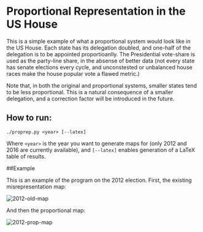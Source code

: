 # Proportional Representation in the US House

This is a simple example of what a proportional system would look like in the US House. Each state has its delegation doubled, and one-half of the delegation is to be appointed proportioanlly. The Presidential vote-share is used as the party-line share, in the absense of better data (not every state has senate elections every cycle, and unconstested or unbalanced house races make the house popular vote a flawed metric.)

Note that, in both the original and proportional systems, smaller states tend to be less proportional. This is a natural consequence of a smaller delegation, and a correction factor will be introduced in the future.

## How to run:

`./proprep.py <year> [--latex]`

Where `<year>` is the year you want to generate maps for (only 2012 and 2016 are currently available), and `[--latex]` enables generation of a LaTeX table of results.

##Example

This is an example of the program on the 2012 election. First, the existing misrepresentation map:

![2012-old-map](out/2012_old_map.svg)

And then the proportional map:

![2012-prop-map](out/2012_prop_map.svg)
